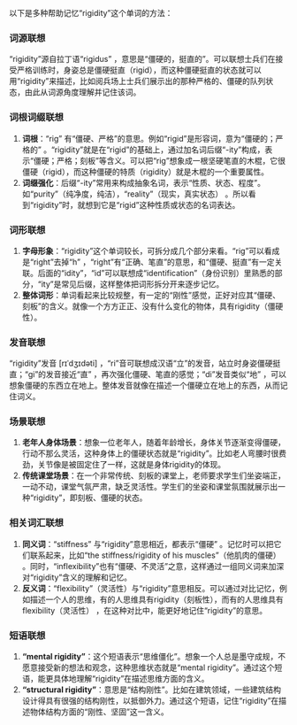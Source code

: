 以下是多种帮助记忆“rigidity”这个单词的方法：

### 词源联想
“rigidity”源自拉丁语“rigidus” ，意思是“僵硬的，挺直的”。可以联想士兵们在接受严格训练时，身姿总是僵硬挺直（rigid），而这种僵硬挺直的状态就可以用“rigidity”来描述，比如阅兵场上士兵们展示出的那种严格的、僵硬的队列状态，由此从词源角度理解并记住该词。

### 词根词缀联想
1. **词根**：“rig” 有“僵硬、严格”的意思。例如“rigid”是形容词，意为“僵硬的；严格的” 。“rigidity”就是在“rigid”的基础上，通过加名词后缀“-ity”构成，表示“僵硬；严格；刻板”等含义。可以把“rig”想象成一根坚硬笔直的木棍，它很僵硬（rigid），而这种僵硬的特质（rigidity）就是木棍的一个重要属性。
2. **词缀强化**：后缀“-ity”常用来构成抽象名词，表示“性质、状态、程度”。如“purity”（纯净度，纯洁），“reality”（现实，真实状态） 。所以看到“rigidity”时，就想到它是“rigid”这种性质或状态的名词表达。

### 词形联想
1. **字母形象**：“rigidity”这个单词较长，可拆分成几个部分来看。“rig”可以看成是“right”去掉“h” ，“right”有“正确、笔直”的意思，和“僵硬、挺直”有一定关联。后面的“idity”，“id”可以联想成“identification”（身份识别）里熟悉的部分，“ity”是常见后缀，这样整体把词形拆分开来逐步记忆。
2. **整体词形**：单词看起来比较规整，有一定的“刚性”感觉，正好对应其“僵硬、刻板”的含义。就像一个方方正正、没有什么变化的物体，具有rigidity（僵硬性）。

### 发音联想
“rigidity”发音 [rɪˈdʒɪdəti] ，“ri”音可联想成汉语“立”的发音，站立时身姿僵硬挺直；“gi”的发音接近“直” ，再次强化僵硬、笔直的感觉；“di”发音类似“地” ，可以想象僵硬的东西立在地上。整体发音就像在描述一个僵硬立在地上的东西，从而记住词义。

### 场景联想
1. **老年人身体场景**：想象一位老年人，随着年龄增长，身体关节逐渐变得僵硬，行动不那么灵活，这种身体上的僵硬状态就是“rigidity”。比如老人弯腰时很费劲，关节像是被固定住了一样，这就是身体rigidity的体现。
2. **传统课堂场景**：在一个非常传统、刻板的课堂上，老师要求学生们坐姿端正，一动不动，课堂气氛严肃，缺乏灵活性。学生们的坐姿和课堂氛围就展示出一种“rigidity”，即刻板、僵硬的状态。

### 相关词汇联想
1. **同义词**：“stiffness” 与“rigidity”意思相近，都表示“僵硬” 。记忆时可以把它们联系起来，比如“the stiffness/rigidity of his muscles”（他肌肉的僵硬） 。同时，“inflexibility”也有“僵硬、不灵活”之意，这样通过一组同义词来加深对“rigidity”含义的理解和记忆。
2. **反义词**：“flexibility”（灵活性）与“rigidity”意思相反。可以通过对比记忆，例如描述一个人的思维，有的人思维具有rigidity（刻板性），而有的人思维具有flexibility（灵活性） ，在这种对比中，能更好地记住“rigidity”的意思。

### 短语联想
1. **“mental rigidity”**：这个短语表示“思维僵化”。想象一个人总是墨守成规，不愿意接受新的想法和观念，这种思维状态就是“mental rigidity”。通过这个短语，能更具体地理解“rigidity”在描述思维方面的含义。
2. **“structural rigidity”**：意思是“结构刚性”。比如在建筑领域，一些建筑结构设计得具有很强的结构刚性，以抵御外力。通过这个短语，记住“rigidity”在描述物体结构方面的“刚性、坚固”这一含义。 